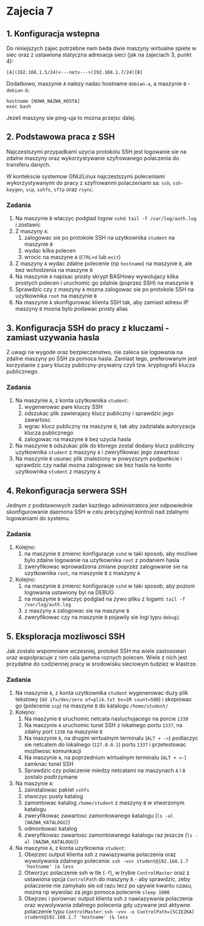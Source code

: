 # Zajecia 7

## 1. Konfiguracja wstepna

Do niniejszych zajec potrzebne nam beda dwie maszyny wirtualne spiete w siec oraz z ustawiona statyczna adresacja sieci (jak na zajeciach 3, punkt 4):

```
[A](192.168.1.5/24)<---netx--->(192.168.1.7/24)[B]
```

Dodatkowo, maszynie `A` nalezy nadac hostname `debian-a`, a maszynie `B` - `debian-b`:

```
hostname [NOWA_NAZWA_HOSTA]
exec bash
```

Jezeli maszyny sie ping-uja to mozna przejsc dalej.

## 2. Podstawowa praca z SSH

Najczestszymi przypadkami uzycia protokolu SSH jest logowanie sie na zdalne maszyny oraz wykorzystywanie szyfrowanego polaczenia do transferu danych.

W kontekscie systemow GNU/Linux najczestszymi poleceniami wykorzystywanymi do pracy z szyfrowanmi polaczeniami sa: `ssh`, `ssh-keygen`, `scp`, `sshfs`, `sftp` oraz `rsync`.

### Zadania

1. Na maszynie `B` wlaczyc podglad logow `sshd`: `tail -f /var/log/auth.log` i zostawic
2. Z maszyny `A`:
   1. zalogowac sie po protokole SSH na uzytkownika `student` na maszynie `B`
   2. wydac kilka polecen
   3. wrocic na maszyne `A` (`CTRL+d` lub `exit`)
3. Z maszyny `A` wydac zdalne polecenie (np `hostname`) na maszynie `B`, ale bez wchodzenia na maszyne `B`
4. Na maszynie `A` napisac prosty skrypt BASHowy wywolujacy kilka prostych polecen i uruchomic go zdalnie (poprzez SSH) na maszynie `B`
5. Sprawdzic czy z maszyny `A` mozna zalogowac sie po protokole SSH na uzytkownika `root` na maszynie `B`
6. Na maszynie `A` skonfigurowac klienta SSH tak, aby zamiast adresu IP maszyny `B` mozna bylo podawac prosty alias

## 3. Konfiguracja SSH do pracy z kluczami - zamiast uzywania hasla

Z uwagi na wygode oraz bezpieczenstwo, nie zaleca sie logowania na zdalne maszyny po SSH za pomoca hasla.
Zamiast tego, preferowanym jest korzystanie z pary kluczy publiczny-prywatny czyli tzw. kryptografii klucza publicznego.

### Zadania

1. Na maszynie `A`, z konta uzytkownika `student`:
   1. wygenerowac pare kluczy SSH
   2. odszukac plik zawierajacy klucz publiczny i sprawdzic jego zawartosc
   3. wgrac klucz publiczny na maszyne `B`, tak aby zadzialala autoryzacja klucza publicznego
   4. zalogowac na maszyne `B` bez uzycia hasla
2. Na maszynie `B` odszukac plik do ktorego zostal dodany klucz publiczny uzytkownika `student` z maszyny `A` i zweryfikowac jego zawartosc
3. Na maszynie `B` usunac plik znaleziony w powyzszym podpunkcie i sprawdzic czy nadal mozna zalogowac sie bez hasla na konto uzytkownika `student` z maszyny `A`

## 4. Rekonfiguracja serwera SSH

Jednym z podstawowych zadan kazdego administratora jest odpowiednie skonfigurowanie daemona SSH w celu precyzyjnej kontroli nad zdalnymi logowaniami do systemu.

### Zadania

1. Kolejno:
   1. na maszynie `B` zmienic konfiguracje `sshd` w taki sposob, aby mozliwe bylo zdalne logowanie na uzytkownika `root` z podaniem hasla
   2. zweryfikowac wprowadzona zmiane poprzez zalogowanie sie na uzytkownika `root`, na maszynie `B` z maszyny `A`
2. Kolejno:
   1. na maszynie `B` zmienic konfiguracje `sshd` w taki sposob, aby poziom logowania ustawiony byl na DEBUG
   2. na maszynie `B` wlaczyc podglad na zywo pliku z logami: `tail -f /var/log/auth.log`
   3. z maszyny `A` zalogowac sie na maszyne `B`
   4. zweryfikowac czy na maszynie `B` pojawily sie logi typu `debug1`

## 5. Eksploracja mozliwosci SSH

Jak zostalo wspomniane wczesniej, protokol SSH ma wiele zastosowan oraz wspolpracuje z nim cala gamma roznych polecen. Wiele z nich jest przydatne do codziennej pracy w srodowisku sieciowym tudziez w klastrze.

### Zadania

1. Na maszynie `A`, z konta uzytkownika `student` wygenerowac duzy plik tekstowy (`dd if=/dev/zero of=plik.txt bs=1M count=500`) i skopiowac go (polecenie `scp`) na maszyne `B` do katalogu `/home/student/`
2. Kolejno:
   1. Na maszynie `B` uruchomic netcata nasluchujacego na porcie `1338`
   2. Na maszynie `A` uruchomic tunel SSH z lokalnego portu `1337`, na zdalny port `1338` na maszynie `B`
   3. Na maszynie `A`, na drugim wirtualnym terminalu (`ALT + ->`) podlaczyc sie netcatem do lokalnego (`127.0.0.1`) portu `1337` i przetestowac mozliwosc komunkacji
   4. Na maszynie `A`, na poprzednium wirtualnym terminalu (`ALT + <-`) zamknac tunel SSH
   5. Sprawdzic czy polaczenie miedzy netcatami na maszynach `A` i `B` zostalo podtrzymane
3. Na maszynie `A`:
   1. zainstalowac pakiet `sshfs`
   2. stworzyc pusty katalog
   3. zamontowac katalog `/home/student` z maszyny `B` w stworzonym katalogu
   4. zweryfikowac zawartosc zamontowanego katalogu (`ls -al [NAZWA_KATALOGU]`)
   5. odmontowac katalog
   6. zweryfikowac zawartosc zamontowanego katalogu raz jeszcze (`ls -al [NAZWA_KATALOGU]`)
4. Na maszynie `A`, z konta uzytkownia `student`:
   1. Obejrzec output klienta ssh z nawiazywania polaczenia oraz wywolywania zdalnego polecenia: `ssh -vvv student@192.168.1.7 'hostname' |& less`
   2. Otworzyc polaczenie ssh w tle (`-f`), w trybie `ControlMaster` oraz z ustawiona opcja `ControlPath` do maszyny `B` - aby sprawdzic, zeby polaczenie nie zamykalo sie od razu lecz po upywie kwantu czasu, mozna np wywolac za jego pomoca polecenie `sleep 1000`
   3. Obejrzec i porownac output klienta ssh z nawiazywania polaczenia oraz wywolywania zdalnego polecenia gdy uzywane jest aktywne polaczenie typu `ControlMaster`: `ssh -vvv -o ControlPath=[SCIEZKA] student@192.168.1.7 'hostname' |& less`
